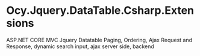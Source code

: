 # Ocy.Jquery.DataTable.Csharp.Extensions
ASP.NET CORE MVC Jquery Datatable Paging, Ordering, Ajax Request and Response, dynamic search input, ajax server side, backend
